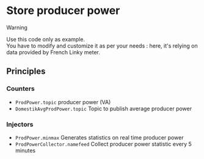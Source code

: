 # Store producer power

> [!WARNING]  
> Use this code only as example.<br>
> You have to modify and customize it as per your needs : 
> here, it's relying on data provided by French Linky meter.

## Principles

### Counters

- `ProdPower.topic` producer power (VA)
- `DomestikAvgProdPower.topic` Topic to publish average producer power

### Injectors

- `ProdPower.minmax` Generates statistics on real time producer power
- `ProdPowerCollector.namefeed` Collect producer power statistic every 5 minutes
